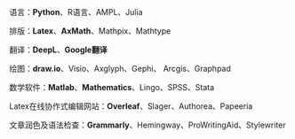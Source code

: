 语言：**Python**、R语言、AMPL、Julia

排版：**Latex**、**AxMath**、Mathpix、Mathtype

翻译：**DeepL**、**Google翻译**

绘图：**draw.io**、Visio、Axglyph、Gephi、 Arcgis、Graphpad

数学软件：**Matlab**、**Mathematics**、Lingo、SPSS、Stata

Latex在线协作式编辑网站：**Overleaf**、Slager、Authorea、Papeeria

文章润色及语法检查：**Grammarly**、Hemingway、ProWritingAid、Stylewriter


